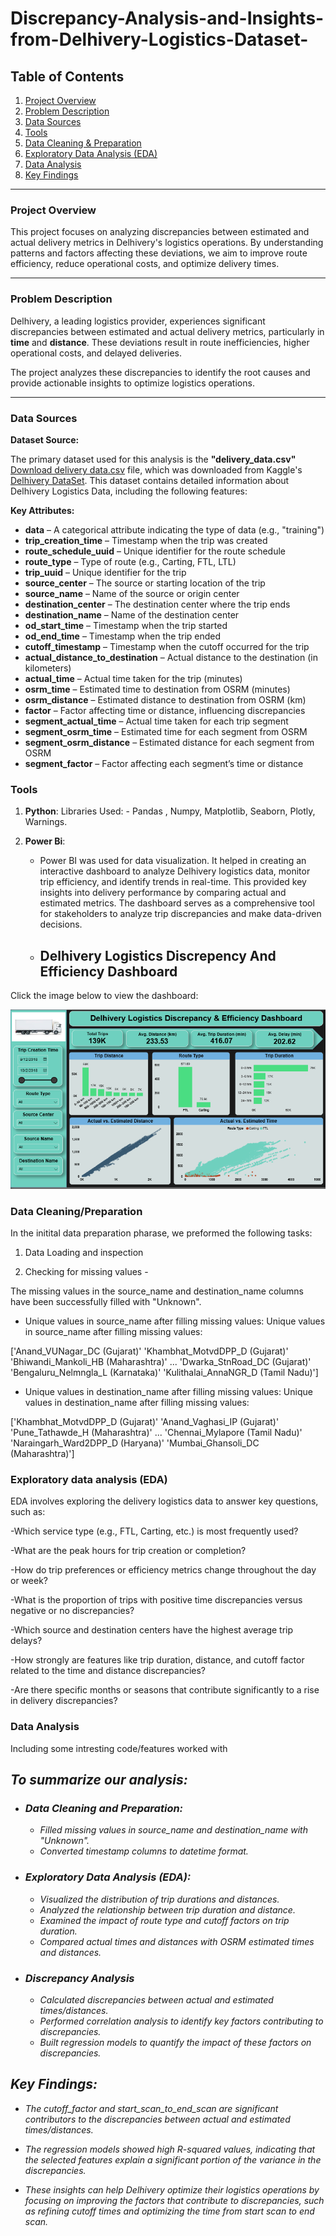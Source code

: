 # Discrepancy-Analysis-and-Insights-from-Delhivery-Logistics-Dataset-

## Table of Contents

1. [Project Overview](#project-overview)  
2. [Problem Description](#problem-description)  
3. [Data Sources](#data-sources)  
4. [Tools](#tools)  
5. [Data Cleaning & Preparation](#data-cleaning--preparation)  
6. [Exploratory Data Analysis (EDA)](#exploratory-data-analysis-eda)  
7. [Data Analysis](#data-analysis)  
8. [Key Findings](#KeyFindings)  

---

### Project Overview

This project focuses on analyzing discrepancies between estimated and actual delivery metrics in Delhivery's logistics operations. By understanding patterns and factors affecting these deviations, we aim to improve route efficiency, reduce operational costs, and optimize delivery times.

---

### Problem Description

Delhivery, a leading logistics provider, experiences significant discrepancies between estimated and actual delivery metrics, particularly in **time** and **distance**. These deviations result in route inefficiencies, higher operational costs, and delayed deliveries.  

The project analyzes these discrepancies to identify the root causes and provide actionable insights to optimize logistics operations.

---

### Data Sources

**Dataset Source:**  

The primary dataset used for this analysis is the **"delivery_data.csv"** [Download delivery data.csv](https://github.com/rawatabhinav368/Discrepancy-Analysis-and-Insights-from-Delhivery-Logistics-Dataset-/blob/main/Delhivery%20Data.zip) file, which was downloaded from Kaggle's [Delhivery DataSet](https://www.kaggle.com/datasets/santanukundu/delhivery-dataset).  This dataset contains detailed information about Delhivery Logistics Data, including the following features:

**Key Attributes:**  

- **data** – A categorical attribute indicating the type of data (e.g., "training")
- **trip_creation_time** – Timestamp when the trip was created  
- **route_schedule_uuid** – Unique identifier for the route schedule  
- **route_type** – Type of route (e.g., Carting, FTL, LTL)  
- **trip_uuid** – Unique identifier for the trip  
- **source_center** – The source or starting location of the trip  
- **source_name** – Name of the source or origin center
- **destination_center** – The destination center where the trip ends 
- **destination_name** – Name of the destination center  
- **od_start_time** – Timestamp when the trip started  
- **od_end_time** – Timestamp when the trip ended  
- **cutoff_timestamp** – Timestamp when the cutoff occurred for the trip  
- **actual_distance_to_destination** – Actual distance to the destination (in kilometers)
- **actual_time** – Actual time taken for the trip (minutes)  
- **osrm_time** – Estimated time to destination from OSRM (minutes)  
- **osrm_distance** – Estimated distance to destination from OSRM (km)  
- **factor** – Factor affecting time or distance, influencing discrepancies  
- **segment_actual_time** – Actual time taken for each trip segment  
- **segment_osrm_time** – Estimated time for each segment from OSRM  
- **segment_osrm_distance** – Estimated distance for each segment from OSRM  
- **segment_factor** – Factor affecting each segment’s time or distance 

### Tools

1. **Python**: 
    Libraries Used: - Pandas , Numpy, Matplotlib, Seaborn, Plotly, Warnings.

2. **Power Bi**: 
   - Power BI was used for data visualization. It helped in creating an interactive dashboard to analyze Delhivery logistics data, monitor trip efficiency, and identify trends in real-time. This provided key insights into delivery performance by comparing actual and estimated metrics. The dashboard serves as a comprehensive tool for stakeholders to analyze trip discrepancies and make data-driven decisions.


   - ## Delhivery Logistics Discrepency And Efficiency Dashboard 

Click the image below to view the dashboard:

[![Delhivery Logistics Discrepency And Efficiency Dashboard ](https://github.com/rawatabhinav368/Discrepancy-Analysis-and-Insights-from-Delhivery-Logistics-Dataset-/blob/main/Delhivery%20Logistics%20Discrepancy%20%26%20Efficiency%20Dashboard.PNG)](https://github.com/rawatabhinav368/Discrepancy-Analysis-and-Insights-from-Delhivery-Logistics-Dataset-/blob/main/Delhivery%20Logistics%20Discrepancy%20%26%20Efficiency%20Dashboard.PNG)

### Data Cleaning/Preparation

  In the initital data preparation pharase, we preformed the following tasks:
  
  1. Data Loading and inspection 
  
  2. Checking for missing values -

The missing values in the source_name and destination_name columns have been successfully filled with "Unknown".

* Unique values in source_name after filling missing values: Unique values in source_name after filling missing values:

['Anand_VUNagar_DC (Gujarat)' 'Khambhat_MotvdDPP_D (Gujarat)' 'Bhiwandi_Mankoli_HB (Maharashtra)' ... 'Dwarka_StnRoad_DC (Gujarat)' 'Bengaluru_Nelmngla_L (Karnataka)' 'Kulithalai_AnnaNGR_D (Tamil Nadu)']

* Unique values in destination_name after filling missing values: Unique values in destination_name after filling missing values:

['Khambhat_MotvdDPP_D (Gujarat)' 'Anand_Vaghasi_IP (Gujarat)' 'Pune_Tathawde_H (Maharashtra)' ... 'Chennai_Mylapore (Tamil Nadu)' 'Naraingarh_Ward2DPP_D (Haryana)' 'Mumbai_Ghansoli_DC (Maharashtra)']


  ### Exploratory data analysis (EDA)
 
  EDA involves exploring the delivery logistics data to answer key questions, such as:

  -Which service type (e.g., FTL, Carting, etc.) is most frequently used?

  -What are the peak hours for trip creation or completion?

  -How do trip preferences or efficiency metrics change throughout the day or week?

  -What is the proportion of trips with positive time discrepancies versus negative or no discrepancies?

  -Which source and destination centers have the highest average trip delays?

  -How strongly are features like trip duration, distance, and cutoff factor related to the time and distance discrepancies?

  -Are there specific months or seasons that contribute significantly to a rise in delivery discrepancies?
   

### Data Analysis 

Including some intresting code/features worked with 


## *To summarize our analysis:*

* ### *Data Cleaning and Preparation:*

   * *Filled missing values in source_name and destination_name with "Unknown".*
   * *Converted timestamp columns to datetime format.*

* ### *Exploratory Data Analysis (EDA):*

   * *Visualized the distribution of trip durations and distances.*
   * *Analyzed the relationship between trip duration and distance.*
   * *Examined the impact of route type and cutoff factors on trip duration.*
   * *Compared actual times and distances with OSRM estimated times and distances.*

* ### *Discrepancy Analysis*

   * *Calculated discrepancies between actual and estimated times/distances.*
   * *Performed correlation analysis to identify key factors contributing to discrepancies.*
   * *Built regression models to quantify the impact of these factors on discrepancies.*
 
 ## *Key Findings:* 

   * *The cutoff_factor and start_scan_to_end_scan are significant contributors to the discrepancies between actual and estimated times/distances.*
    
   * *The regression models showed high R-squared values, indicating that the selected features explain a significant portion of the variance in the discrepancies.*
* *These insights can help Delhivery optimize their logistics operations by focusing on improving the factors that contribute to discrepancies, such as refining cutoff times and optimizing the time from start scan to end scan.*
